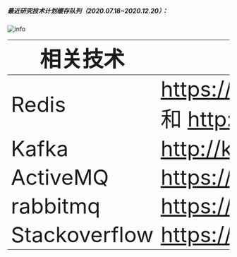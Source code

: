 ##### 最近研究技术计划缓存队列（2020.07.18~2020.12.20）：

![info](https://github-readme-stats.vercel.app/api?username=wencaixu&show_icons=true&count_private=true&hide=prs&theme=default_repocard)

| <font size=7>相关技术 </font>  | <font size=7>参考文档</font>    |
| --------   | ----- |
| <font size=7>Redis  </font>    | <font size=7>https://github.com/redis/redis 和 http://www.redis.cn/  </font>  | 
| <font size=7>Kafka  </font>    | <font size=7>http://kafka.apache.org/</font>  | 
| <font size=7>ActiveMQ  </font>    | <font size=7>https://activemq.apache.org/ </font>  | 
| <font size=7>rabbitmq  </font>    | <font size=7>https://www.rabbitmq.com/ </font>  | 
| <font size=7>Stackoverflow </font>   | <font size=7>https://stackoverflow.com/</font>   | 

<!-- ##### 个人公众号平台：
<p align="left">
     <img src="https://github.com/wencaixu/wencaixu/blob/master/20200712204129909.png" 
     height=80px
     width=80px
     alt="撩一撩">
 </p>

https://www.tuyrk.cn/imooc/1297-MQ-Kafka/04-kafka-log-collect/
https://patents.google.com/patent/CN104933114A/zh
https://www.javazhiyin.com/63922.html
https://www.infoq.cn/article/evg_nlkel6ed8wqwltrq
https://www.infoq.cn/article/evg_nlkel6ed8wqwltrq

-->
